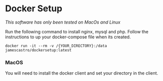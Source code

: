 # Docker Setup
*This software has only been tested on MacOs and Linux*
 
Run the following command to install nginx, mysql and php. Follow the instructions to up your docker-compose file when its created.

```
docker run -it --rm -v /{YOUR_DIRECTORY}:/data jamescastro/dockersetup:latest
```
### MacOS
You will need to install the docker client and set your directory in the client.
